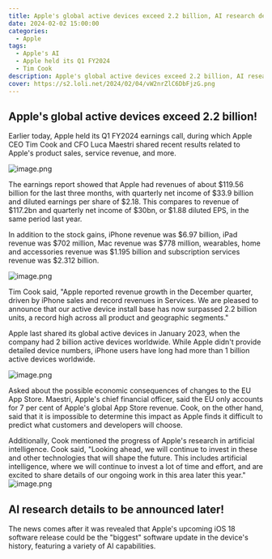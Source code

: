 ```yaml
---
title: Apple's global active devices exceed 2.2 billion, AI research details to be announced later!
date: 2024-02-02 15:00:00
categories:
  - Apple
tags:
  - Apple's AI
  - Apple held its Q1 FY2024
  - Tim Cook
description: Apple's global active devices exceed 2.2 billion, AI research details to be announced later!
cover: https://s2.loli.net/2024/02/04/vW2nrZlC6DbFjzG.png
---
```

## Apple's global active devices exceed 2.2 billion!

Earlier today, Apple held its Q1 FY2024 earnings call, during which Apple CEO Tim Cook and CFO Luca Maestri shared recent results related to Apple's product sales, service revenue, and more.

![image.png](https://s2.loli.net/2024/02/04/sdkHFCAhicT45MG.png)

The earnings report showed that Apple had revenues of about $119.56 billion for the last three months, with quarterly net income of $33.9 billion and diluted earnings per share of $2.18. This compares to revenue of $117.2bn and quarterly net income of $30bn, or $1.88 diluted EPS, in the same period last year.

In addition to the stock gains, iPhone revenue was $6.97 billion, iPad revenue was $702 million, Mac revenue was $778 million, wearables, home and accessories revenue was $1.195 billion and subscription services revenue was $2.312 billion.

![image.png](https://s2.loli.net/2024/02/04/DKj9vILdWEo4ncs.png)

Tim Cook said, "Apple reported revenue growth in the December quarter, driven by iPhone sales and record revenues in Services. We are pleased to announce that our active device install base has now surpassed 2.2 billion units, a record high across all product and geographic segments."

Apple last shared its global active devices in January 2023, when the company had 2 billion active devices worldwide. While Apple didn't provide detailed device numbers, iPhone users have long had more than 1 billion active devices worldwide.

![image.png](https://s2.loli.net/2024/02/04/vW2nrZlC6DbFjzG.png)

Asked about the possible economic consequences of changes to the EU App Store. Maestri, Apple's chief financial officer, said the EU only accounts for 7 per cent of Apple's global App Store revenue. Cook, on the other hand, said that it is impossible to determine this impact as Apple finds it difficult to predict what customers and developers will choose.

Additionally, Cook mentioned the progress of Apple's research in artificial intelligence. Cook said, "Looking ahead, we will continue to invest in these and other technologies that will shape the future. This includes artificial intelligence, where we will continue to invest a lot of time and effort, and are excited to share details of our ongoing work in this area later this year."
![image.png](https://s2.loli.net/2024/02/04/aHnWoVNBT3Ms6YQ.png)

## AI research details to be announced later!

The news comes after it was revealed that Apple's upcoming iOS 18 software release could be the "biggest" software update in the device's history, featuring a variety of AI capabilities.
